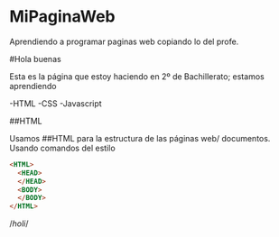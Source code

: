 # MiPaginaWeb
Aprendiendo a programar paginas web copiando lo del profe.

#Hola buenas

Esta es la página que estoy haciendo en 2º de Bachillerato; estamos aprendiendo 

-HTML
-CSS
-Javascript

##HTML 

Usamos ##HTML para la estructura de las páginas web/ documentos.
Usando comandos del estilo 

```html
<HTML>
  <HEAD>
  </HEAD>
  <BODY>
  </BODY>
</HTML>
```
/*holi*/
  
  
  
  
  
  
  
